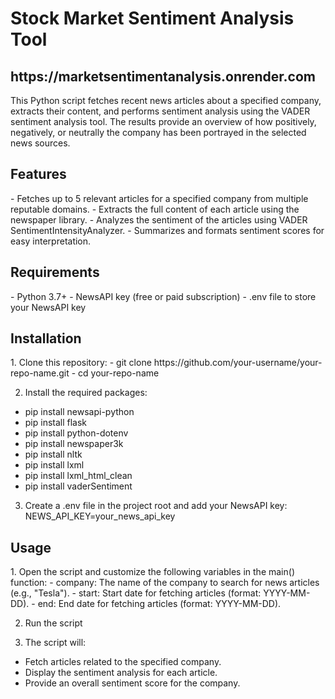 <h1>Stock Market Sentiment Analysis Tool</h1>

<h2>https://marketsentimentanalysis.onrender.com</h2>

This Python script fetches recent news articles about a specified company, extracts their content, and performs sentiment analysis using the VADER sentiment analysis tool. The results provide an overview of how positively, negatively, or neutrally the company has been portrayed in the selected news sources.

<h2>Features</h2>
- Fetches up to 5 relevant articles for a specified company from multiple reputable domains.
- Extracts the full content of each article using the newspaper library.
- Analyzes the sentiment of the articles using VADER SentimentIntensityAnalyzer.
- Summarizes and formats sentiment scores for easy interpretation.

<h2>Requirements</h2>
- Python 3.7+
- NewsAPI key (free or paid subscription)
- .env file to store your NewsAPI key

<h2>Installation</h2>
1. Clone this repository:
- git clone https://github.com/your-username/your-repo-name.git
- cd your-repo-name

2. Install the required packages:
- pip install newsapi-python
- pip install flask
- pip install python-dotenv
- pip install newspaper3k
- pip install nltk
- pip install lxml
- pip install lxml_html_clean
- pip install vaderSentiment

3. Create a .env file in the project root and add your NewsAPI key:
NEWS_API_KEY=your_news_api_key

<h2>Usage</h2>
1. Open the script and customize the following variables in the main() function:
  - company: The name of the company to search for news articles (e.g., "Tesla").
  - start: Start date for fetching articles (format: YYYY-MM-DD).
  - end: End date for fetching articles (format: YYYY-MM-DD).

2. Run the script

3. The script will:
  - Fetch articles related to the specified company.
  - Display the sentiment analysis for each article.
  - Provide an overall sentiment score for the company.